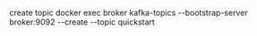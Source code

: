 create topic 
docker exec broker kafka-topics --bootstrap-server broker:9092 --create --topic quickstart
